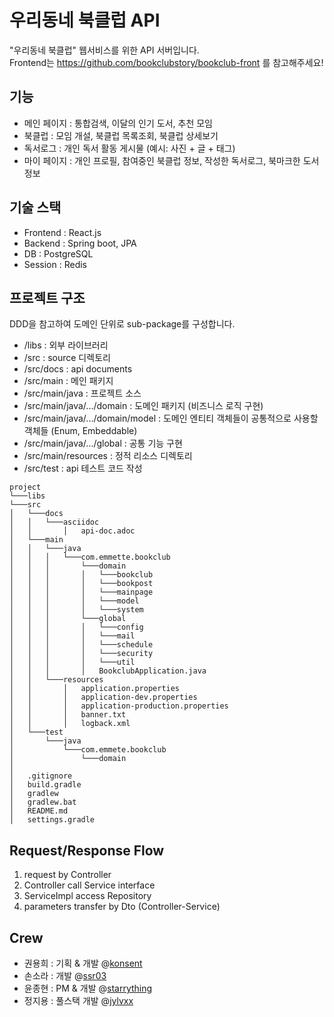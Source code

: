 # 우리동네 북클럽 API
"우리동네 북클럽" 웹서비스를 위한 API 서버입니다.  
Frontend는 https://github.com/bookclubstory/bookclub-front 를 참고해주세요!

## 기능
- 메인 페이지 : 통합검색, 이달의 인기 도서, 추천 모임
- 북클럽 : 모임 개설, 북클럽 목록조회, 북클럽 상세보기
- 독서로그 : 개인 독서 활동 게시물 (예시: 사진 + 글 + 태그)
- 마이 페이지 : 개인 프로필, 참여중인 북클럽 정보, 작성한 독서로그, 북마크한 도서 정보

## 기술 스택
- Frontend : React.js
- Backend : Spring boot, JPA
- DB : PostgreSQL
- Session : Redis

## 프로젝트 구조
DDD을 참고하여 도메인 단위로 sub-package를 구성합니다.
- /libs : 외부 라이브러리
- /src : source 디렉토리
- /src/docs : api documents
- /src/main : 메인 패키지
- /src/main/java : 프로젝트 소스
- /src/main/java/.../domain : 도메인 패키지 (비즈니스 로직 구현)
- /src/main/java/.../domain/model : 도메인 엔티티 객체들이 공통적으로 사용할 객체들 (Enum, Embeddable)
- /src/main/java/.../global : 공통 기능 구현
- /src/main/resources : 정적 리소스 디렉토리
- /src/test : api 테스트 코드 작성

```
project
└───libs
└───src
│   └───docs
│   │   └───asciidoc
│   │       │   api-doc.adoc
│   └───main
│   │   └───java
│   │   │   └───com.emmette.bookclub
│   │   │       └───domain
│   │   │       │   └───bookclub
│   │   │       │   └───bookpost
│   │   │       │   └───mainpage
│   │   │       │   └───model
│   │   │       │   └───system
│   │   │       └───global
│   │   │       │   └───config
│   │   │       │   └───mail
│   │   │       │   └───schedule
│   │   │       │   └───security
│   │   │       │   └───util
│   │   │       │   BookclubApplication.java
│   │   └───resources
│   │       │   application.properties
│   │       │   application-dev.properties
│   │       │   application-production.properties
│   │       │   banner.txt
│   │       │   logback.xml
│   └───test
│       └───java
│           └───com.emmete.bookclub
│               └───domain
│   
│   .gitignore
│   build.gradle
│   gradlew
│   gradlew.bat
│   README.md
│   settings.gradle
```

## Request/Response Flow
1. request by Controller
2. Controller call Service interface
3. ServiceImpl access Repository
4. parameters transfer by Dto (Controller-Service)

## Crew
- 권용희 : 기획 & 개발 @[konsent](https://github.com/konsent)
- 손소라 : 개발 @[ssr03](https://github.com/ssr03)
- 윤종현 : PM & 개발 @[starrything](https://github.com/starrything)
- 정지용 : 풀스택 개발 @[jylvxx](https://github.com/jylvxx)

